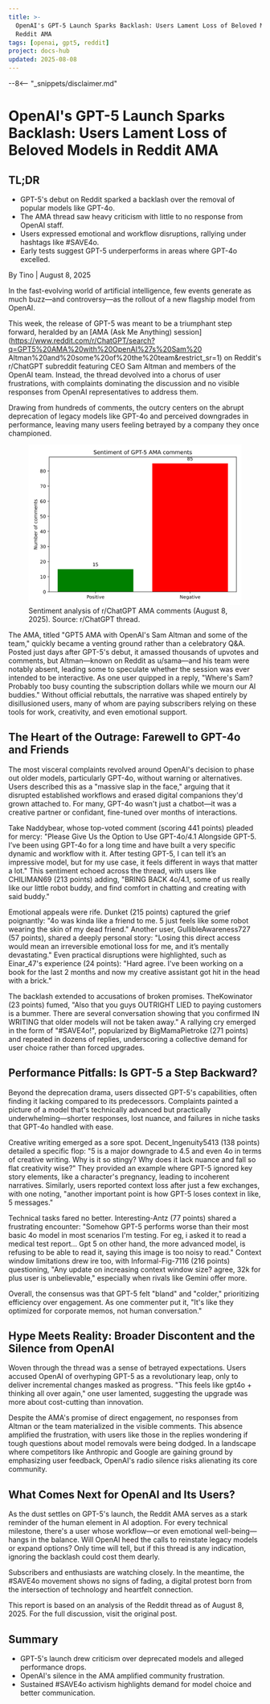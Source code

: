```yaml
---
title: >-
  OpenAI's GPT-5 Launch Sparks Backlash: Users Lament Loss of Beloved Models in
  Reddit AMA
tags: [openai, gpt5, reddit]
project: docs-hub
updated: 2025-08-08
---
```


--8<-- "_snippets/disclaimer.md"

# OpenAI's GPT-5 Launch Sparks Backlash: Users Lament Loss of Beloved Models in Reddit AMA

## TL;DR
- GPT-5's debut on Reddit sparked a backlash over the removal of popular models like GPT-4o.
- The AMA thread saw heavy criticism with little to no response from OpenAI staff.
- Users expressed emotional and workflow disruptions, rallying under hashtags like #SAVE4o.
- Early tests suggest GPT-5 underperforms in areas where GPT-4o excelled.

By Tino | August 8, 2025

In the fast-evolving world of artificial intelligence, few events generate as
much buzz—and controversy—as the rollout of a new flagship model from OpenAI.

This week, the release of GPT-5 was meant to be a triumphant step forward,
heralded by an [AMA (Ask Me Anything) session](https://www.reddit.com/r/ChatGPT/search?q=GPT5%20AMA%20with%20OpenAI%27s%20Sam%20
Altman%20and%20some%20of%20the%20team&restrict_sr=1) on Reddit's r/ChatGPT subreddit
featuring CEO Sam Altman and members of the OpenAI team. Instead, the thread
devolved into a chorus of user frustrations, with complaints dominating the
discussion and no visible responses from OpenAI representatives to address them.

Drawing from hundreds of comments, the outcry centers on the abrupt deprecation
of legacy models like GPT-4o and perceived downgrades in performance, leaving
many users feeling betrayed by a company they once championed.

<figure>
  <img src="img/gpt5-sentiment.svg" alt="Bar chart showing a large majority of negative comments compared to positive ones">
  <figcaption>Sentiment analysis of r/ChatGPT AMA comments (August 8, 2025). Source: r/ChatGPT thread.</figcaption>
</figure>

The AMA, titled "GPT5 AMA with OpenAI's Sam Altman and some of the team,"
quickly became a venting ground rather than a celebratory Q&A. Posted just days
after GPT-5's debut, it amassed thousands of upvotes and comments, but
Altman—known on Reddit as u/sama—and his team were notably absent, leading some
to speculate whether the session was ever intended to be interactive. As one
user quipped in a reply, "Where's Sam? Probably too busy counting the
subscription dollars while we mourn our AI buddies." Without official rebuttals,
the narrative was shaped entirely by disillusioned users, many of whom are
paying subscribers relying on these tools for work, creativity, and even
emotional support.

## The Heart of the Outrage: Farewell to GPT-4o and Friends

The most visceral complaints revolved around OpenAI's decision to phase out
older models, particularly GPT-4o, without warning or alternatives. Users
described this as a "massive slap in the face," arguing that it disrupted
established workflows and erased digital companions they'd grown attached to.
For many, GPT-4o wasn't just a chatbot—it was a creative partner or confidant,
fine-tuned over months of interactions.

Take Naddybear, whose top-voted comment (scoring 441 points) pleaded for mercy:
"Please Give Us the Option to Use GPT-4o/4.1 Alongside GPT-5. I’ve been using
GPT-4o for a long time and have built a very specific dynamic and workflow with
it. After testing GPT-5, I can tell it’s an impressive model, but for my use
case, it feels different in ways that matter a lot." This sentiment echoed
across the thread, with users like CHILIMAN69 (213 points) adding, "BRING BACK
4o/4.1, some of us really like our little robot buddy, and find comfort in
chatting and creating with said buddy."

Emotional appeals were rife. Dunket (215 points) captured the grief poignantly:
"4o was kinda like a friend to me. 5 just feels like some robot wearing the skin
of my dead friend." Another user, GullibleAwareness727 (57 points), shared a
deeply personal story: "Losing this direct access would mean an irreversible
emotional loss for me, and it’s mentally devastating." Even practical
disruptions were highlighted, such as Einar_47's experience (24 points): "Hard
agree. I've been working on a book for the last 2 months and now my creative
assistant got hit in the head with a brick."

The backlash extended to accusations of broken promises. TheKowinator (23
points) fumed, "Also that you guys OUTRIGHT LIED to paying customers is a
bummer. There are several conversation showing that you confirmed IN WRITING
that older models will not be taken away." A rallying cry emerged in the form of
"#SAVE4o!", popularized by BigMamaPietroke (271 points) and repeated in dozens
of replies, underscoring a collective demand for user choice rather than forced
upgrades.

## Performance Pitfalls: Is GPT-5 a Step Backward?

Beyond the deprecation drama, users dissected GPT-5's capabilities, often
finding it lacking compared to its predecessors. Complaints painted a picture of
a model that's technically advanced but practically underwhelming—shorter
responses, lost nuance, and failures in niche tasks that GPT-4o handled with
ease.

Creative writing emerged as a sore spot. Decent_Ingenuity5413 (138 points)
detailed a specific flop: "5 is a major downgrade to 4.5 and even 4o in terms of
creative writing. Why is it so stingy? Why does it lack nuance and fall so flat
creativity wise?" They provided an example where GPT-5 ignored key story
elements, like a character's pregnancy, leading to incoherent narratives.
Similarly, users reported context loss after just a few exchanges, with one
noting, "another important point is how GPT-5 loses context in like, 5
messages."

Technical tasks fared no better. Interesting-Antz (77 points) shared a
frustrating encounter: "Somehow GPT-5 performs worse than their most basic 4o
model in most scenarios I'm testing. For eg, i asked it to read a medical test
report... Gpt 5 on other hand, the more advanced model, is refusing to be able
to read it, saying this image is too noisy to read." Context window limitations
drew ire too, with Informal-Fig-7116 (216 points) questioning, "Any update on
increasing context window size? agree, 32k for plus user is unbelievable,"
especially when rivals like Gemini offer more.

Overall, the consensus was that GPT-5 felt "bland" and "colder," prioritizing
efficiency over engagement. As one commenter put it, "It's like they optimized
for corporate memos, not human conversation."

## Hype Meets Reality: Broader Discontent and the Silence from OpenAI

Woven through the thread was a sense of betrayed expectations. Users accused
OpenAI of overhyping GPT-5 as a revolutionary leap, only to deliver incremental
changes masked as progress. "This feels like gpt4o + thinking all over again,"
one user lamented, suggesting the upgrade was more about cost-cutting than
innovation.

Despite the AMA's promise of direct engagement, no responses from Altman or the
team materialized in the visible comments. This absence amplified the
frustration, with users like those in the replies wondering if tough questions
about model removals were being dodged. In a landscape where competitors like
Anthropic and Google are gaining ground by emphasizing user feedback, OpenAI's
radio silence risks alienating its core community.

## What Comes Next for OpenAI and Its Users?

As the dust settles on GPT-5's launch, the Reddit AMA serves as a stark reminder
of the human element in AI adoption. For every technical milestone, there's a
user whose workflow—or even emotional well-being—hangs in the balance. Will
OpenAI heed the calls to reinstate legacy models or expand options? Only time
will tell, but if this thread is any indication, ignoring the backlash could
cost them dearly.

Subscribers and enthusiasts are watching closely. In the meantime, the #SAVE4o
movement shows no signs of fading, a digital protest born from the intersection
of technology and heartfelt connection.

This report is based on an analysis of the Reddit thread as of August 8, 2025.
For the full discussion, visit the original post.


## Summary

- GPT-5's launch drew criticism over deprecated models and alleged performance drops.
- OpenAI's silence in the AMA amplified community frustration.
- Sustained #SAVE4o activism highlights demand for model choice and better communication.
